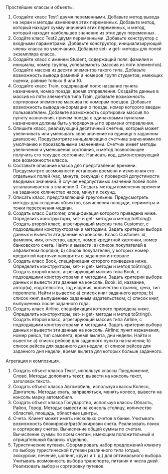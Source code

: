 Простейшие классы и объекты.

1. Создайте класс Test1 двумя переменными. Добавьте метод вывода на экран и методы изменения этих
переменных. Добавьте метод, который находит сумму значений этих переменных, и метод, который находит
наибольшее значение из этих двух переменных.
2. Создйте класс Test2 двумя переменными. Добавьте конструктор с входными параметрами. Добавьте
конструктор, инициализирующий члены класса по умолчанию. Добавьте set- и get- методы для полей экземпляра
класса.
3. Создайте класс с именем Student, содержащий поля: фамилия и инициалы, номер группы, успеваемость (массив
из пяти элементов). Создайте массив из десяти элементов такого типа. Добавьте возможность вывода фамилий и
номеров групп студентов, имеющих оценки, равные только 9 или 10.
4. Создайте класс Train, содержащий поля: название пункта назначения, номер поезда, время отправления.
Создайте данные в массив из пяти элементов типа Train, добавьте возможность сортировки элементов массива по
номерам поездов. Добавьте возможность вывода информации о поезде, номер которого введен пользователем.
Добавьте возможность сортировки массив по пункту назначения, причем поезда с одинаковыми пунктами
назначения должны быть упорядочены по времени отправления.
5. Опишите класс, реализующий десятичный счетчик, который может увеличивать или уменьшать свое значение
на единицу в заданном диапазоне. Предусмотрите инициализацию счетчика значениями по умолчанию и
произвольными значениями. Счетчик имеет методы увеличения и уменьшения состояния, и метод
позволяющее получить его текущее состояние. Написать код, демонстрирующий все возможности класса.
6. Составьте описание класса для представления времени. Предусмотрте возможности установки времени и
изменения его отдельных полей (час, минута, секунда) с проверкой допустимости вводимых значений. В случае
недопустимых значений полей поле устанавливается в значение 0. Создать методы изменения времени на
заданное количество часов, минут и секунд.
7. Описать класс, представляющий треугольник. Предусмотреть методы для создания объектов, вычисления
площади, периметра и точки пересечения медиан.
8. Создать класс Customer, спецификация которого приведена ниже. Определить конструкторы, set- и get- методы
и метод toString(). Создать второй класс, агрегирующий массив типа Customer, с подходящими конструкторами
и методами. Задать критерии выбора данных и вывести эти данные на консоль.
Класс Customer: id, фамилия, имя, отчество, адрес, номер кредитной карточки, номер банковского счета.
Найти и вывести:
a) список покупателей в алфавитном порядке;
b) список покупателей, у которых номер кредитной карточки находится в заданном интервале
9. Создать класс Book, спецификация которого приведена ниже. Определить конструкторы, set- и get- методы и
метод toString(). Создать второй класс, агрегирующий массив типа Book, с подходящими конструкторами и
методами. Задать критерии выбора данных и вывести эти данные на консоль.
Book: id, название, автор(ы), издательство, год издания, количество страниц, цена, тип переплета.
Найти и вывести:
a) список книг заданного автора;
b) список книг, выпущенных заданным издательством;
c) список книг, выпущенных после заданного года.
10. Создать класс Airline, спецификация которого приведена ниже. Определить конструкторы, set- и get- методы
и метод toString(). Создать второй класс, агрегирующий массив типа Airline, с подходящими конструкторами и
методами. Задать критерии выбора данных и вывести эти данные на консоль.
Airline: пункт назначения, номер рейса, тип самолета, время вылета, дни недели.
Найти и вывести:
a) список рейсов для заданного пункта назначения;
b) список рейсов для заданного дня недели;
c) список рейсов для заданного дня недели, время вылета для которых больше заданного.

Агрегация и композиция.

1. Создать объект класса Текст, используя классы Предложение, Слово. Методы: дополнить текст, вывести на
консоль текст, заголовок текста.
2. Создать объект класса Автомобиль, используя классы Колесо, Двигатель. Методы: ехать, заправляться,
менять колесо, вывести на консоль марку автомобиля.
3. Создать объект класса Государство, используя классы Область, Район, Город. Методы: вывести на консоль
столицу, количество областей, площадь, областные центры.
4. Счета. Клиент может иметь несколько счетов в банке. Учитывать возможность блокировки/разблокировки
счета. Реализовать поиск и сортировку счетов. Вычисление общей суммы по счетам. Вычисление суммы по
всем счетам, имеющим положительный и отрицательный балансы отдельно.
5. Туристические путевки. Сформировать набор предложений клиенту по выбору туристической путевки
различного типа (отдых, экскурсии, лечение, шопинг, круиз и т. д.) для оптимального выбора. Учитывать
возможность выбора транспорта, питания и числа дней. Реализовать выбор и сортировку путевок.